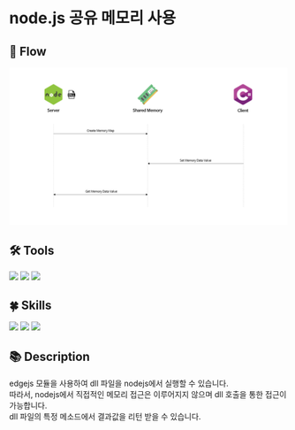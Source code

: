 <h1>node.js 공유 메모리 사용</h1>


<h2>🎨 Flow</h2>
<img src="./Flow.png"/>

<h2>🛠 Tools</h2>
<div>
  <img src="https://img.shields.io/badge/Visual Studio-5C2D91?style=flat-square&logo=Visual Studio&logoColor=white"/>
  <img src="https://img.shields.io/badge/Visual Studio Code-007ACC?style=flat-square&logo=Visual Studio Code&logoColor=white"/>
  <img src="https://img.shields.io/badge/GitHub-181717?style=flat-square&logo=GitHub&logoColor=white"/>
<div>

<h2>🍀 Skills</h2>
<div>
  <img src="https://img.shields.io/badge/Node.js-339933?style=flat-square&logo=Node.js&logoColor=white"/>
  <img src="https://img.shields.io/badge/JavaScript-F7DF1E?style=flat-square&logo=JavaScript&logoColor=gray"/>
  <img src="https://img.shields.io/badge/C Sharp-239120?style=flat-square&logo=C Sharp&logoColor=white"/>
<div>

<h2>📚 Description</h2>
<div>
  edgejs 모듈을 사용하여 dll 파일을 nodejs에서 실행할 수 있습니다.<br>
  따라서, nodejs에서 직접적인 메모리 접근은 이루어지지 않으며 dll 호출을 통한 접근이 가능합니다.<br>
  dll 파일의 특정 메소드에서 결과값을 리턴 받을 수 있습니다.
<div>
